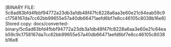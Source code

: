 [BINARY FILE: 5c6ad83bfd4fbbf94772a23db3a1db48f47fc8228a6aa3e60e21c64eab59c9c1758167da7cc62bb99655e57a40db66471aefd6bf7e8cc46105c8038b16e8]
Stored copy: docs/converted-binary/5c6ad83bfd4fbbf94772a23db3a1db48f47fc8228a6aa3e60e21c64eab59c9c1758167da7cc62bb99655e57a40db66471aefd6bf7e8cc46105c8038b16e8
